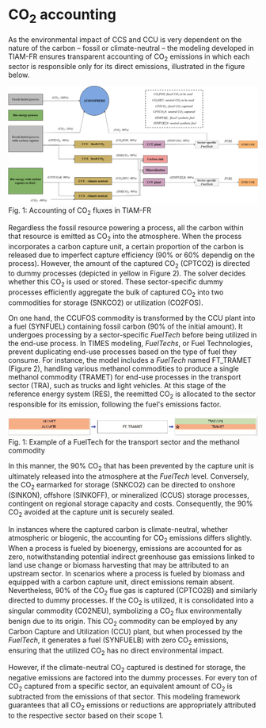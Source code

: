 # CO<sub>2</sub> accounting

As the environmental impact of CCS and CCU is very dependent on the nature of the carbon – fossil or climate-neutral – the modeling developed in TIAM-FR ensures transparent accounting of CO<sub>2</sub> emissions in which each sector is responsible only for its direct emissions, illustrated in the figure below.

![Accounting of CO2 fluxes in TIAM-FR](co2-accounting.png)
Fig. 1: Accounting of CO<sub>2</sub> fluxes in TIAM-FR


Regardless the fossil resource powering a process, all the carbon within that resource is emitted as CO<sub>2</sub> into the atmosphere. When the process incorporates a carbon capture unit, a certain proportion of the carbon is released due to imperfect capture efficiency (90% or 60% dependig on the process). However, the amount of the captured CO<sub>2</sub> (CPTCO2) is directed to dummy processes (depicted in yellow in Figure 2). The solver decides whether this CO<sub>2</sub> is used or stored. These sector-specific dummy processes efficiently aggregate the bulk of captured CO<sub>2</sub> into two commodities for storage (SNKCO2) or utilization (CO2FOS).

On one hand, the CCUFOS commodity is transformed by the CCU plant into a fuel (SYNFUEL) containing fossil carbon (90% of the initial amount). It undergoes processing by a sector-specific *FuelTech* before being utilized in the end-use process. In TIMES modeling, *FuelTechs*, or Fuel Technologies, prevent duplicating end-use processes based on the type of fuel they consume. For instance, the model includes a *FuelTech* named FT_TRAMET (Figure 2), handling various methanol commodities to produce a single methanol commodity (TRAMET) for end-use processes in the transport sector (TRA), such as trucks and light vehicles. At this stage of the reference energy system (RES), the reemitted CO<sub>2</sub> is allocated to the sector responsible for its emission, following the fuel's emissions factor.

![Example of a FuelTech](ft-example.png)
Fig. 1: Example of a FuelTech for the transport sector and the methanol commodity

In this manner, the 90% CO<sub>2</sub> that has been prevented by the capture unit is ultimately released into the atmosphere at the *FuelTech* level. Conversely, the CO<sub>2</sub> earmarked for storage (SNKCO2) can be directed to onshore (SINKON), offshore (SINKOFF), or mineralized (CCUS) storage processes, contingent on regional storage capacity and costs. Consequently, the 90%  CO<sub>2</sub> avoided at the capture unit is securely sealed.

In instances where the captured carbon is climate-neutral, whether atmospheric or biogenic, the accounting for CO<sub>2</sub> emissions differs slightly. When a process is fueled by bioenergy, emissions are accounted for as zero, notwithstanding potential indirect greenhouse gas emissions linked to land use change or biomass harvesting that may be attributed to an upstream sector. In scenarios where a process is fueled by biomass and equipped with a carbon capture unit, direct emissions remain absent. Nevertheless, 90% of the CO<sub>2</sub> flue gas is captured (CPTCO2B) and similarly directed to dummy processes. If the CO<sub>2</sub> is utilized, it is consolidated into a singular commodity (CO2NEU), symbolizing a CO<sub>2</sub> flux environmentally benign due to its origin. This CO<sub>2</sub> commodity can be employed by any Carbon Capture and Utilization (CCU) plant, but when processed by the *FuelTech*, it generates a fuel (SYNFUELB) with zero CO<sub>2</sub> emissions, ensuring that the utilized CO<sub>2</sub> has no direct environmental impact.

However, if the climate-neutral CO<sub>2</sub> captured is destined for storage, the negative emissions are factored into the dummy processes. For every ton of CO<sub>2</sub> captured from a specific sector, an equivalent amount of CO<sub>2</sub> is subtracted from the emissions of that sector. This modeling framework guarantees that all CO<sub>2</sub> emissions or reductions are appropriately attributed to the respective sector based on their scope 1.





